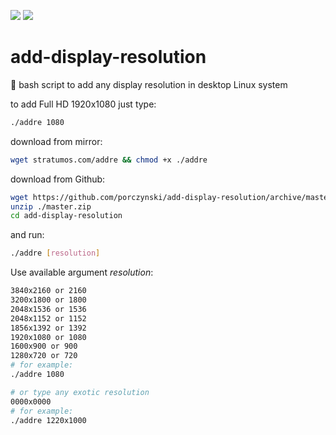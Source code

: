 ![](https://github.com/porczynski/add-display-resolution/workflows/CI/badge.svg)
![](https://github.com/porczynski/add-display-resolution/workflows/ver0.1/badge.svg)

# add-display-resolution
🔮 bash script to add any display resolution in desktop Linux system

to add Full HD 1920x1080 just type:

``` bash
./addre 1080
```
download from mirror:
``` bash
wget stratumos.com/addre && chmod +x ./addre
```

download from Github:
``` bash
wget https://github.com/porczynski/add-display-resolution/archive/master.zip
unzip ./master.zip
cd add-display-resolution
```
and run:
``` bash
./addre [resolution]
```

Use available argument _resolution_:
``` bash
3840x2160 or 2160
3200x1800 or 1800
2048x1536 or 1536
2048x1152 or 1152
1856x1392 or 1392
1920x1080 or 1080
1600x900 or 900
1280x720 or 720
# for example:
./addre 1080

# or type any exotic resolution
0000x0000
# for example:
./addre 1220x1000
```
